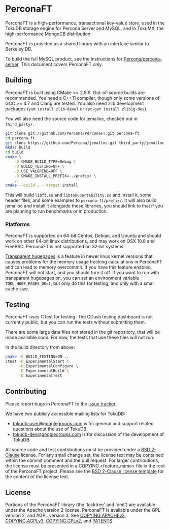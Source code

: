 PerconaFT
======

PerconaFT is a high-performance, transactional key-value store, used in the
TokuDB storage engine for Percona Server and MySQL, and in TokuMX, the
high-performance MongoDB distribution.

PerconaFT is provided as a shared library with an interface similar to
Berkeley DB.

To build the full MySQL product, see the instructions for
[Percona/percona-server][percona-server].  This document covers PerconaFT only.

[percona-server]: https://github.com/Percona/percona-server


Building
--------

PerconaFT is built using CMake >= 2.8.9.  Out-of-source builds are
recommended.  You need a C++11 compiler, though only some versions
of GCC >= 4.7 and Clang are tested.  You also need zlib development
packages (`yum install zlib-devel` or `apt-get install zlib1g-dev`).

You will also need the source code for jemalloc, checked out in
`third_party/`.

```sh
git clone git://github.com/Percona/PerconaFT.git percona-ft
cd percona-ft
git clone https://github.com/Percona/jemalloc.git third_party/jemalloc
mkdir build
cd build
cmake \
    -D CMAKE_BUILD_TYPE=Debug \
    -D BUILD_TESTING=OFF \
    -D USE_VALGRIND=OFF \
    -D CMAKE_INSTALL_PREFIX=../prefix/ \
    ..
cmake --build . --target install
```

This will build `libft.so` and `libtokuportability.so` and install it,
some header files, and some examples to `percona-ft/prefix/`.  It will also
build jemalloc and install it alongside these libraries, you should link
to that if you are planning to run benchmarks or in production.

### Platforms

PerconaFT is supported on 64-bit Centos, Debian, and Ubuntu and should work
on other 64-bit linux distributions, and may work on OSX 10.8 and FreeBSD.
PerconaFT is not supported on 32-bit systems.

[Transparent hugepages][transparent-hugepages] is a feature in newer linux
kernel versions that causes problems for the memory usage tracking
calculations in PerconaFT and can lead to memory overcommit.  If you have
this feature enabled, PerconaFT will not start, and you should turn it off.
If you want to run with transparent hugepages on, you can set an
environment variable `TOKU_HUGE_PAGES_OK=1`, but only do this for testing,
and only with a small cache size.

[transparent-hugepages]: https://access.redhat.com/site/documentation/en-US/Red_Hat_Enterprise_Linux/6/html/Performance_Tuning_Guide/s-memory-transhuge.html


Testing
-------

PerconaFT uses CTest for testing.  The CDash testing dashboard is not
currently public, but you can run the tests without submitting them.

There are some large data files not stored in the git repository, that
will be made available soon.  For now, the tests that use these files will
not run.

In the build directory from above:

```sh
cmake -D BUILD_TESTING=ON ..
ctest -D ExperimentalStart \
      -D ExperimentalConfigure \
      -D ExperimentalBuild \
      -D ExperimentalTest
```


Contributing
------------

Please report bugs in PerconaFT to the [issue tracker][jira].

We have two publicly accessible mailing lists for TokuDB:

 - tokudb-user@googlegroups.com is for general and support related
   questions about the use of TokuDB.
 - tokudb-dev@googlegroups.com is for discussion of the development of
   TokuDB.

All source code and test contributions must be provided under a [BSD 2-Clause][bsd-2] license. For any small change set, the license text may be contained within the commit comment and the pull request. For larger contributions, the license must be presented in a COPYING.<feature_name> file in the root of the PerconaFT project. Please see the [BSD 2-Clause license template][bsd-2] for the content of the license text.

[jira]: https://jira.percona.com/projects/TDB
[bsd-2]: http://opensource.org/licenses/BSD-2-Clause/


License
-------

Portions of the PerconaFT library (the 'locktree' and 'omt') are available under the Apache version 2 license.
PerconaFT is available under the GPL version 2, and AGPL version 3.
See [COPYING.APACHEv2][apachelicense],
[COPYING.AGPLv3][agpllicense],
[COPYING.GPLv2][gpllicense], and
[PATENTS][patents].

[apachelicense]: http://github.com/Percona/PerconaFT/blob/master/COPYING.APACHEv2
[agpllicense]: http://github.com/Percona/PerconaFT/blob/master/COPYING.AGPLv3
[gpllicense]: http://github.com/Percona/PerconaFT/blob/master/COPYING.GPLv2
[patents]: http://github.com/Percona/PerconaFT/blob/master/PATENTS

